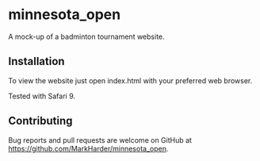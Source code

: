 # minnesota_open

A mock-up of a badminton tournament website.

## Installation

To view the website just open index.html with your preferred web browser.

Tested with Safari 9.

## Contributing

Bug reports and pull requests are welcome on GitHub at https://github.com/MarkHarder/minnesota_open.
